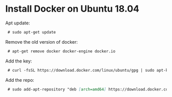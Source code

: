 # Install Docker on Ubuntu 18.04

Apt update:
```markdown
 # sudo apt-get update
```

Remove the old version of docker:
```markdown
 # apt-get remove docker docker-engine docker.io
```

Add the key:
```markdown
 # curl -fsSL https://download.docker.com/linux/ubuntu/gpg | sudo apt-key add -
```

Add the repo:
```markdown
 # sudo add-apt-repository "deb [arch=amd64] https://download.docker.com/linux/ubuntu $(lsb_release -cs) stable"
```
